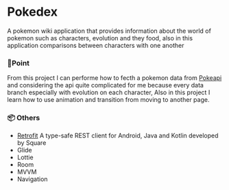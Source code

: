 # Pokedex

A pokemon wiki application that provides information about the world of pokemon such as characters, evolution and they food, also in this application comparisons between characters with one another

### 🎯Point

From this project I can performe how to fecth a pokemon data from [Pokeapi](https://pokeapi.co/docs/v2) and considering the api quite complicated for me because every data branch especially with evolution on each character, Also in this project I learn how to use animation and transition from moving to another page.

### 📦 Others 

 - [Retrofit](http://square.github.io/retrofit/)
A type-safe REST  client for Android, Java and Kotlin developed by Square
 - Glide
 - Lottie
 - Room
 - MVVM
 - Navigation

